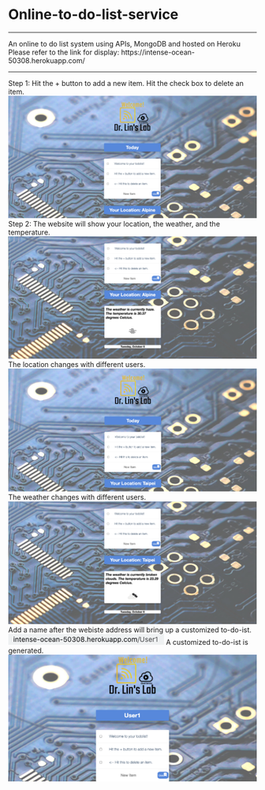 # Online-to-do-list-service
<hr>
An online to do list system using APIs, MongoDB and hosted on Heroku
Please refer to the link for display: https://intense-ocean-50308.herokuapp.com/
<hr>
Step 1: Hit the + button to add a new item. Hit the check box to delete an item.
<img src="display1.png" alt="Display">
Step 2: The website will show your location, the weather, and the temperature.
<img src="display2.png" alt="Display">
The location changes with different users.
<img src="display3.png" alt="Display">
The weather changes with different users.
<img src="display4.png" alt="Display">
Add a name after the webiste address will bring up a customized to-do-ist.
<img src="display5.png" alt="Display">
A customized to-do-ist is generated.
<img src="display6.png" alt="Display">
